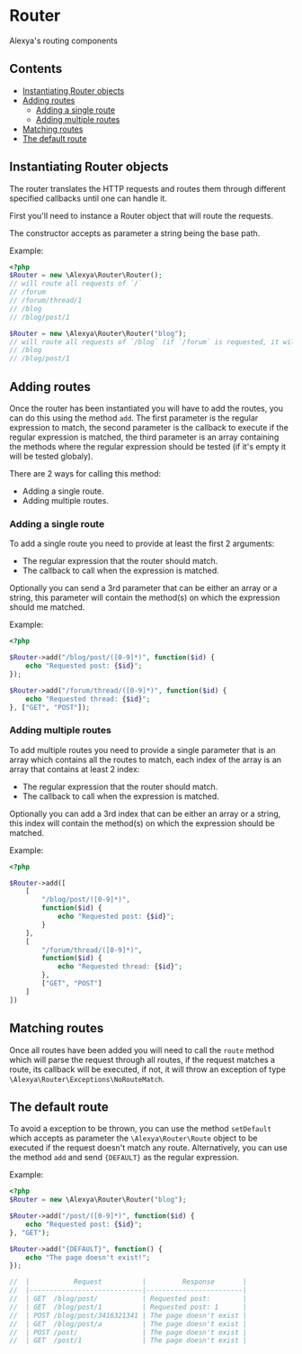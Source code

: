 # Router
Alexya's routing components

## Contents
- [Instantiating Router objects](#instantiating_router_objects)
- [Adding routes](#adding_routes)
   - [Adding a single route](#adding_a_single_route)
   - [Adding multiple routes](#adding_multiple_routes)
- [Matching routes](#matching_routes)
- [The default route](#the_default_route)

<a name="instantiating_router_objects"></a>
## Instantiating Router objects
The router translates the HTTP requests and routes them through different specified callbacks until one can handle it.

First you'll need to instance a Router object that will route the requests.

The constructor accepts as parameter a string being the base path.

Example:

```php
<?php
$Router = new \Alexya\Router\Router();
// will route all requests of `/`
// /forum
// /forum/thread/1
// /blog
// /blog/post/1

$Router = new \Alexya\Router\Router("blog");
// will route all requests of `/blog` (if `/forum` is requested, it will be ignored).
// /blog
// /blog/post/1
```

<a name="adding_routes"></a>
## Adding routes
Once the router has been instantiated you will have to add the routes, you can do this using the method `add`.
The first parameter is the regular expression to match, the second parameter is the callback to execute if the
regular expression is matched, the third parameter is an array containing the methods where the regular expression should
be tested (if it's empty it will be tested globaly).

There are 2 ways for calling this method:

 - Adding a single route.
 - Adding multiple routes.

<a name="adding_a_single_route"></a>
### Adding a single route
To add a single route you need to provide at least the first 2 arguments:

 - The regular expression that the router should match.
 - The callback to call when the expression is matched.

Optionally you can send a 3rd parameter that can be either an array or a string, this parameter will contain
the method(s) on which the expression should me matched.

Example:

```php
<?php

$Router->add("/blog/post/([0-9]*)", function($id) {
    echo "Requested post: {$id}";
});

$Router->add("/forum/thread/([0-9]*)", function($id) {
    echo "Requested thread: {$id}";
}, ["GET", "POST"]);
```

<a name="adding_multiple_routes"></a>
### Adding multiple routes
To add multiple routes you need to provide a single parameter that is an array which contains all the routes to match,
each index of the array is an array that contains at least 2 index:

 - The regular expression that the router should match.
 - The callback to call when the expression is matched.

Optionally you can add a 3rd index that can be either an array or a string, this index will contain the method(s)
on which the expression should be matched.

Example:

```php
<?php

$Router->add([
    [
        "/blog/post/([0-9]*)",
        function($id) {
            echo "Requested post: {$id}";
        }
    ],
    [
        "/forum/thread/([0-9]*)",
        function($id) {
            echo "Requested thread: {$id}";
        },
        ["GET", "POST"]
    ]
])
```

<a name="matching_routes"></a>
## Matching routes
Once all routes have been added you will need to call the `route` method which will parse the request through all
routes, if the request matches a route, its callback will be executed, if not, it will throw an exception of
type `\Alexya\Router\Exceptions\NoRouteMatch`.

<a name="the_default_route"></a>
## The default route
To avoid a exception to be thrown, you can use the method `setDefault` which accepts as parameter the
`\Alexya\Router\Route` object to be executed if the request doesn't match any route.
Alternatively, you can use the method `add` and send `{DEFAULT}` as the regular expression.

Example:

```php
<?php
$Router = new \Alexya\Router\Router("blog");

$Router->add("/post/([0-9]*)", function($id) {
    echo "Requested post: {$id}";
}, "GET");

$Router->add("{DEFAULT}", function() {
    echo "The page doesn't exist!";
});

//  |           Request          |         Response       |
//  |----------------------------|------------------------|
//  | GET  /blog/post/           | Requested post:        |
//  | GET  /blog/post/1          | Requested post: 1      |
//  | POST /blog/post/3416321341 | The page doesn't exist |
//  | GET  /blog/post/a          | The page doesn't exist |
//  | POST /post/                | The page doesn't exist |
//  | GET  /post/1               | The page doesn't exist |
```

